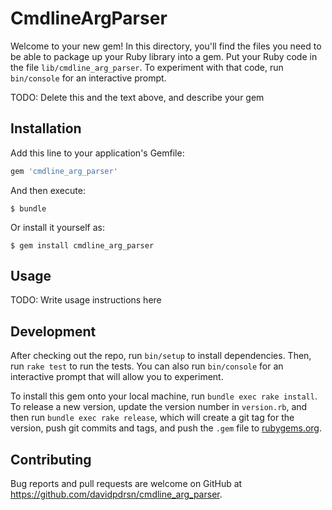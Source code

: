 # CmdlineArgParser

Welcome to your new gem! In this directory, you'll find the files you need to be able to package up your Ruby library into a gem. Put your Ruby code in the file `lib/cmdline_arg_parser`. To experiment with that code, run `bin/console` for an interactive prompt.

TODO: Delete this and the text above, and describe your gem

## Installation

Add this line to your application's Gemfile:

```ruby
gem 'cmdline_arg_parser'
```

And then execute:

    $ bundle

Or install it yourself as:

    $ gem install cmdline_arg_parser

## Usage

TODO: Write usage instructions here

## Development

After checking out the repo, run `bin/setup` to install dependencies. Then, run `rake test` to run the tests. You can also run `bin/console` for an interactive prompt that will allow you to experiment.

To install this gem onto your local machine, run `bundle exec rake install`. To release a new version, update the version number in `version.rb`, and then run `bundle exec rake release`, which will create a git tag for the version, push git commits and tags, and push the `.gem` file to [rubygems.org](https://rubygems.org).

## Contributing

Bug reports and pull requests are welcome on GitHub at https://github.com/davidpdrsn/cmdline_arg_parser.

